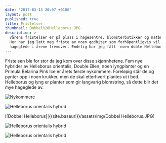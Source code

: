 ```yaml
---
date: '2017-03-13 20:07 +0100'
layout: post
published: true
title: Fristelser
thumbnail: Dobbel%20Helleborus.JPG
description: >-
  Vårens fristelser er på plass i hagesentre, blomsterbutikker og matbutikker.
  Her har jeg latt meg friste av noen godbiter som forhåpentligvis vil gi
  hageglede i årene fremover. Endelig har jeg fått  noen doble Helleborus.
---
```


Fristelsen ble for stor da jeg kom over disse skjønnhetene. Fem nye hybrider av Helleborus orientalis, Double Ellen, noen lyngplanter og en Primula Belarina Pink Ice er årets første nykommere. Foreløpig står de og pynter opp i noen krukker, men de skal etterhvert plantes ut i bed. Helleborus og lyng er planter som gir langvarig blomstring, så dette blir det mye hageglede av.

![Nykommere]({{site.baseurl}}/assets/img/Nykommere.JPG)

<!--more-->

![Helleborus orientalis hybrid]({{site.baseurl}}/assets/img/IMG_3925.JPG)

![Dobbel Helleborus]({{site.baseurl}}/assets/img/Dobbel Helleborus.JPG)

![Helleborus orientalis hybrid]({{site.baseurl}}/assets/img/IMG_3930.JPG)

![Helleborus orientalis hybrid]({{site.baseurl}}/assets/img/IMG_3946.JPG)
